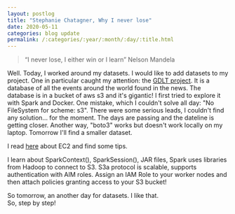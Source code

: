 ```yaml
---
layout: postlog
title: "Stephanie Chatagner, Why I never lose"
date: 2020-05-11
categories: blog update
permalink: /:categories/:year/:month/:day/:title.html
---
```


> “I never lose, I either win or I learn”     Nelson Mandela   
    
Well. Today, I worked around my datasets. I would like to add datasets to my project. One in particular caught my attention: the [GDLT project](https://www.gdeltproject.org/). It is a database of all the events around the world found in the news. The database is in a bucket of aws s3 and it's gigantic! I first tried to explore it with Spark and Docker. One mistake, which I couldn't solve all day: "No FileSystem for scheme: s3". There were some serious leads, I couldn't find any solution... for the moment. The days are passing and the dateline is getting closer. Another way, "boto3" works but doesn't work locally on my laptop. 
Tomorrow I'll find a smaller dataset.

I read [here](https://docs.aws.amazon.com/AWSEC2/latest/UserGuide/EC2_GetStarted.html) about EC2 and find some tips. 

I learn about SparkContext(), SparkSession(), JAR files, Spark uses libraries from Hadoop to connect to S3. S3a protocol is scalable, supports authentication with AIM roles. Assign an IAM Role to your worker nodes and then attach policies granting access to your S3 bucket! 

So tomorrow, an another day for datasets. I like that.      
So, step by step!
